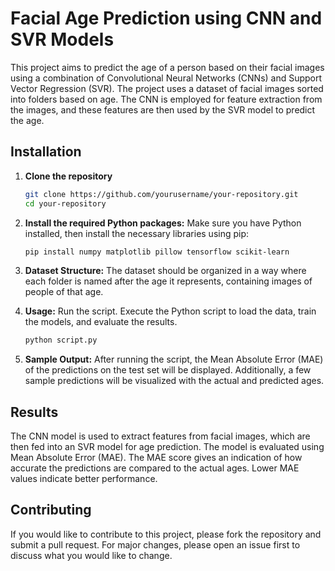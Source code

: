 # Facial Age Prediction using CNN and SVR Models

This project aims to predict the age of a person based on their facial images using a combination of Convolutional Neural Networks (CNNs) and Support Vector Regression (SVR). The project uses a dataset of facial images sorted into folders based on age. The CNN is employed for feature extraction from the images, and these features are then used by the SVR model to predict the age.

## Installation

1. **Clone the repository**
   ```bash
   git clone https://github.com/yourusername/your-repository.git
   cd your-repository

2. **Install the required Python packages:**
   Make sure you have Python installed, then install the necessary libraries using pip:
    ```bash
   pip install numpy matplotlib pillow tensorflow scikit-learn
    
3. **Dataset Structure:**
   The dataset should be organized in a way where each folder is named after the age it represents, containing images of people of that age.

4. **Usage:**
   Run the script. Execute the Python script to load the data, train the models, and evaluate the results.
     ```bash
     python script.py

5. **Sample Output:** 
   After running the script, the Mean Absolute Error (MAE) of the predictions on the test set will be displayed. Additionally, a few sample predictions will be visualized with the actual and predicted ages.
    
## Results

The CNN model is used to extract features from facial images, which are then fed into an SVR model for age prediction. The model is evaluated using Mean Absolute Error (MAE).
The MAE score gives an indication of how accurate the predictions are compared to the actual ages. Lower MAE values indicate better performance.

## Contributing

If you would like to contribute to this project, please fork the repository and submit a pull request. For major changes, please open an issue first to discuss what you would like to change.


